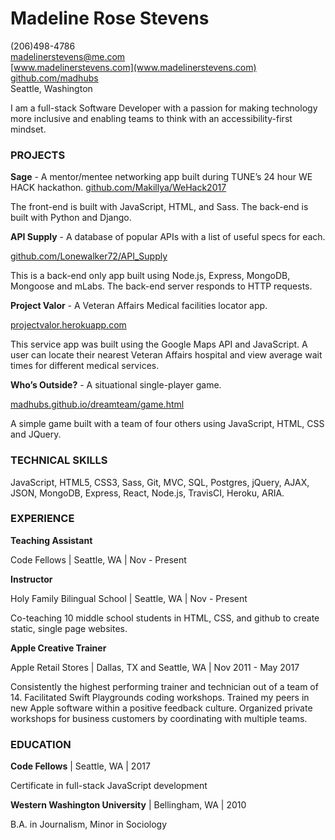 
# **Madeline Rose Stevens**

(206)498-4786    
madelinerstevens@me.com   
[www.madelinerstevens.com](www.madelinerstevens.com)  
[github.com/madhubs](https://github.com/madhubs)  
Seattle, Washington  


I am a full-stack Software Developer with a passion for making technology more inclusive and enabling teams to think with an accessibility-first mindset. 

### PROJECTS

**Sage** - A mentor/mentee networking app built during TUNE’s 24 hour WE HACK hackathon. 
[github.com/Makillya/WeHack2017](github.com/Makillya/WeHack2017)

The front-end is built with JavaScript, HTML, and Sass. The back-end is built with Python and Django. 

**API Supply** - A database of popular APIs with a list of useful specs for each.

[github.com/Lonewalker72/API_Supply](github.com/Lonewalker72/API_Supply)

This is a back-end only app built using Node.js, Express, MongoDB, Mongoose and mLabs. The back-end server responds to HTTP requests.

**Project Valor** - A Veteran Affairs Medical facilities locator app.

[projectvalor.herokuapp.com](projectvalor.herokuapp.com/)

This service app was built using the Google Maps API and JavaScript. A user can locate their nearest Veteran Affairs hospital and view average wait times for different medical services.

**Who’s Outside?** - A situational single-player game.

[madhubs.github.io/dreamteam/game.html](madhubs.github.io/dreamteam/game.html)

A simple game built with a team of four others using JavaScript, HTML, CSS and JQuery. 

### TECHNICAL SKILLS

JavaScript, HTML5, CSS3, Sass, Git, MVC, SQL, Postgres, jQuery, AJAX, JSON, MongoDB, Express, React, Node.js, TravisCI, Heroku, ARIA.

### EXPERIENCE

**Teaching Assistant**

Code Fellows | Seattle, WA | Nov - Present 

**Instructor**

Holy Family Bilingual School | Seattle, WA | Nov - Present 

Co-teaching 10 middle school students in HTML, CSS, and github to create static, single page websites.

**Apple Creative Trainer**

Apple Retail Stores | Dallas, TX and Seattle, WA | Nov 2011 - May 2017

Consistently the highest performing trainer and technician out of a team of 14.
Facilitated Swift Playgrounds coding workshops.
Trained my peers in new Apple software within a positive feedback culture.
Organized private workshops for business customers by coordinating with multiple teams.

### EDUCATION

**Code Fellows** | Seattle, WA | 2017

Certificate in full-stack JavaScript development 

**Western Washington University** | Bellingham, WA | 2010

B.A. in Journalism, Minor in Sociology
